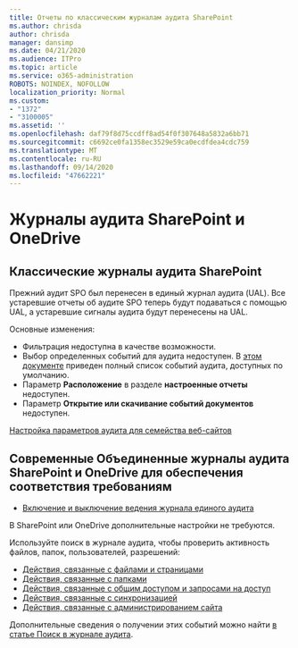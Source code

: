```yaml
---
title: Отчеты по классическим журналам аудита SharePoint
ms.author: chrisda
author: chrisda
manager: dansimp
ms.date: 04/21/2020
ms.audience: ITPro
ms.topic: article
ms.service: o365-administration
ROBOTS: NOINDEX, NOFOLLOW
localization_priority: Normal
ms.custom:
- "1372"
- "3100005"
ms.assetid: ''
ms.openlocfilehash: daf79f8d75ccdff8ad54f0f307648a5832a6bb71
ms.sourcegitcommit: c6692ce0fa1358ec3529e59ca0ecdfdea4cdc759
ms.translationtype: MT
ms.contentlocale: ru-RU
ms.lasthandoff: 09/14/2020
ms.locfileid: "47662221"
---
```

# <a name="sharepoint-and-onedrive-audit-logs"></a>Журналы аудита SharePoint и OneDrive

## <a name="sharepoint-classic-audit-logs"></a>Классические журналы аудита SharePoint

Прежний аудит SPO был перенесен в единый журнал аудита (UAL). Все устаревшие отчеты об аудите SPO теперь будут подаваться с помощью UAL, а устаревшие сигналы аудита будут перенесены на UAL.

Основные изменения:

* Фильтрация недоступна в качестве возможности.
* Выбор определенных событий для аудита недоступен. В [этом документе](https://docs.microsoft.com/microsoft-365/compliance/search-the-audit-log-in-security-and-compliance) приведен полный список событий аудита, доступных по умолчанию.
* Параметр **Расположение** в разделе **настроенные отчеты** недоступен.
* Параметр **Открытие или скачивание событий документов** недоступен.

[Настройка параметров аудита для семейства веб-сайтов](https://support.office.com/article/Configure-audit-settings-for-a-site-collection-A9920C97-38C0-44F2-8BCB-4CF1E2AE22D2)

## <a name="sharepoint-and-onedrive-modern-unified-audit-logs-from-compliance"></a>Современные Объединенные журналы аудита SharePoint и OneDrive для обеспечения соответствия требованиям

* [Включение и выключение ведения журнала единого аудита](https://docs.microsoft.com/microsoft-365/compliance/turn-audit-log-search-on-or-off) 

В SharePoint или OneDrive дополнительные настройки не требуются.

Используйте поиск в журнале аудита, чтобы проверить активность файлов, папок, пользователей, разрешений:

* [Действия, связанные с файлами и страницами](https://docs.microsoft.com/microsoft-365/compliance/search-the-audit-log-in-security-and-compliance)
* [Действия, связанные с папками](https://docs.microsoft.com/microsoft-365/compliance/search-the-audit-log-in-security-and-compliance#folder-activities)
* [Действия, связанные с общим доступом и запросами на доступ](https://docs.microsoft.com/microsoft-365/compliance/search-the-audit-log-in-security-and-compliance#sharing-and-access-request-activities)
* [Действия, связанные с синхронизацией](https://docs.microsoft.com/microsoft-365/compliance/search-the-audit-log-in-security-and-compliance#synchronization-activities)
* [Действия, связанные с администрированием сайта](https://docs.microsoft.com/microsoft-365/compliance/search-the-audit-log-in-security-and-compliance#site-administration-activities)

Дополнительные сведения о получении этих событий можно найти [в статье Поиск в журнале аудита](https://docs.microsoft.com/microsoft-365/compliance/search-the-audit-log-in-security-and-compliance#search-the-audit-log).

